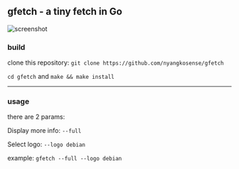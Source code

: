 ## gfetch - a tiny fetch in Go

![screenshot](https://github.com/user-attachments/assets/1b958549-0ff7-49de-91cf-6e4d10087052)

### build

clone this repository:
``` git clone https://github.com/nyangkosense/gfetch ``` 

``` cd gfetch ```
and
``` make && make install ```

---

### usage

there are 2 params:

Display more info: ``` --full ```

Select logo: ``` --logo debian ```

example: ``` gfetch --full --logo debian ```
